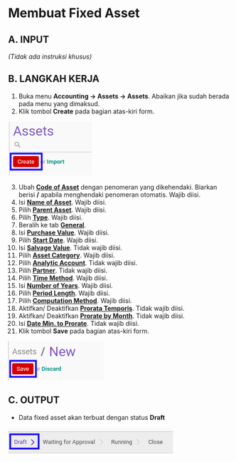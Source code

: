 # Membuat Fixed Asset

## A. INPUT

*(Tidak ada instruksi khusus)*

## B. LANGKAH KERJA

1. Buka menu **Accounting -> Assets -> Assets**. Abaikan jika sudah berada pada menu yang dimaksud.
2. Klik tombol **Create** pada bagian atas-kiri form.

![](../../img/fixed-asset/tombol-create.png)

3. Ubah **[Code of Asset](./penjelasan.md#field-name)** dengan penomeran yang dikehendaki. Biarkan berisi **/**
apabila menghendaki penomeran otomatis. Wajib diisi.
4. Isi **[Name of Asset](./penjelasan.md#field-name)**. Wajib diisi.
5. Pilih **[Parent Asset](./penjelasan.md#field-parent-asset)**. Wajib diisi.
6. Pilih **[Type](./penjelasan.md#field-type)**. Wajib diisi.
7. Beralih ke tab **[General](./penjelasan.md#tab-general)**.
8. Isi **[Purchase Value](./penjelasan.md#field-purchase-value)**. Wajib diisi.
9. Pilih **[Start Date](./penjelasan.md#field-start-date)**. Wajib diisi.
10. Isi **[Salvage Value](./penjelasan.md#field-salvage-value)**. Tidak wajib diisi.
11. Pilih **[Asset Category](./penjelasan.md#field-asset-category)**. Wajib diisi.
12. Pilih **[Analytic Account](./penjelasan.md#field-analytic-account)**. Tidak wajib diisi.
13. Pilih **[Partner](./penjelasan.md#field-partner)**. Tidak wajib diisi.
14. Pilih **[Time Method](./penjelasan.md#field-time-method)**. Wajib diisi.
15. Isi **[Number of Years](./penjelasan.md#no-of-years)**. Wajib diisi.
16. Pilih **[Period Length](./penjelasan.md#field-period-length)**. Wajib diisi.
17. Pilih **[Computation Method](./penjelasan.md#field-computation-method)**. Wajib diisi.
18. Aktifkan/ Deaktifkan **[Prorata Temporis](./penjelasan.md#field-prorata-temporis)**. Tidak wajib diisi.
19. Aktifkan/ Deaktifkan **[Prorate by Month](./penjelasan.md#field-prorate-by-month)**. Tidak wajib diisi.
20. Isi **[Date Min. to Prorate](./penjelasan.md#field-date-min)**. Tidak wajib diisi.
21. Klik tombol **Save** pada bagian atas-kiri form.

![](../../img/fixed-asset/tombol-save.png)

## C. OUTPUT

* Data fixed asset akan terbuat dengan status **Draft**

![](../../img/fixed-asset/status-input-draft.png)
